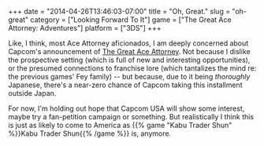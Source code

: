 +++
date = "2014-04-26T13:46:03-07:00"
title = "Oh, Great."
slug = "oh-great"
category = ["Looking Forward To It"]
game = ["The Great Ace Attorney: Adventures"]
platform = ["3DS"]
+++

Like, I think, most Ace Attorney aficionados, I am deeply concerned about Capcom's announcement of <a href="http://www.vg247.com/2014/04/25/the-great-ace-attorney-will-kick-off-a-new-series/">The Great Ace Attorney</a>.  Not because I dislike the prospective setting (which is full of new and interesting opportunities), or the presumed connections to franchise lore (which tantalizes the mind re: the previous games' Fey family) -- but because, due to it being <i>thoroughly</i> Japanese, there's a near-zero chance of Capcom taking this installment outside Japan.

For now, I'm holding out hope that Capcom USA will show some interest, maybe try a fan-petition campaign or something.  But realistically I think this is just as likely to come to America as {{% game "Kabu Trader Shun" %}}Kabu Trader Shun{{% /game %}} is, anymore.
